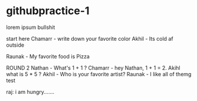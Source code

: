 # githubpractice-1
lorem ipsum bullshit

start here
Chamarr - write down your favorite color
Akhil - Its cold af outside

Raunak - My favorite food is Pizza

ROUND 2
Nathan - What's 1 + 1 ?
Chamarr - hey Nathan, 1 + 1 = 2. Akihl what is 5 * 5 ?
Akhil - Who is your favorite artist?
Raunak - I like all of themg
test

raj: i am hungry.......
